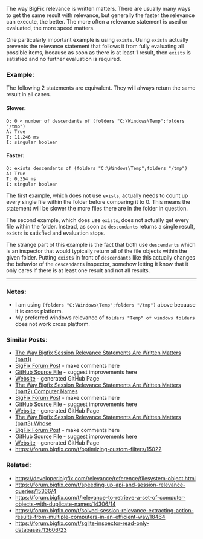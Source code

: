 The way BigFix relevance is written matters. There are usually many ways to get the same result with relevance, but generally the faster the relevance can execute, the better. The more often a relevance statement is used or evaluated, the more speed matters.

One particularly important example is using `exists`. Using `exists` actually prevents the relevance statement that follows it from fully evaluating all possible items, because as soon as there is at least 1 result, then `exists` is satisfied and no further evaluation is required.

### Example:

The following 2 statements are equivalent. They will always return the same result in all cases.

#### Slower:

    Q: 0 < number of descendants of (folders "C:\Windows\Temp";folders "/tmp")
    A: True
    T: 11.246 ms
    I: singular boolean

#### Faster:

    Q: exists descendants of (folders "C:\Windows\Temp";folders "/tmp")
    A: True
    T: 0.354 ms
    I: singular boolean
    
The first example, which does not use `exists`, actually needs to count up every single file within the folder before comparing it to 0. This means the statement will be slower the more files there are in the folder in question.

The second example, which does use `exists`, does not actually get every file within the folder. Instead, as soon as `descendants` returns a single result, `exists` is satisfied and evaluation stops.

The strange part of this example is the fact that both use `descendants` which is an inspector that would typically return all of the file objects within the given folder. Putting `exists` in front of `descendants` like this actually changes the behavior of the `descendants` inspector, somehow letting it know that it only cares if there is at least one result and not all results.

----------

### Notes:

- I am using `(folders "C:\Windows\Temp";folders "/tmp")` above because it is cross platform.
 - My preferred windows relevance of `folders "Temp" of windows folders` does not work cross platform.

### Similar Posts:

- [The Way Bigfix Session Relevance Statements Are Written Matters (part1)](https://forum.bigfix.com/t/the-way-session-relevance-statements-webreports-are-written-matters/13663)
 - [BigFix Forum Post](https://forum.bigfix.com/t/the-way-session-relevance-statements-webreports-are-written-matters/13663) - make comments here
 - [GitHub Source File](https://github.com/jgstew/jgstew.github.io/blob/master/_posts/2015-06-18-The-way-BigFix-Session-Relevance-statements-are-written-matters-(part1).md) - suggest improvements here
 - [Website](http://jgstew.github.io/2015/06/18/The-way-BigFix-Session-Relevance-statements-are-written-matters-(part1).html) - generated GitHub Page
- [The Way Bigfix Session Relevance Statements Are Written Matters (part2) Computer Names](https://forum.bigfix.com/t/the-way-session-relevance-statements-are-written-matters-part-2-computer-names/14340)
 - [BigFix Forum Post](https://forum.bigfix.com/t/the-way-session-relevance-statements-are-written-matters-part-2-computer-names/14340) - make comments here
 - [GitHub Source File](https://github.com/jgstew/jgstew.github.io/blob/master/_posts/2015-09-14-The-way-BigFix-Session-Relevance-statements-are-written-matters-(Part2)-Computer-Names.md) - suggest improvements here
 - [Website](http://jgstew.github.io/2015/09/14/The-way-BigFix-Session-Relevance-statements-are-written-matters-(Part2)-Computer-Names.html) - generated GitHub Page
- [The Way Bigfix Session Relevance Statements Are Written Matters (part3) Whose](https://forum.bigfix.com/t/the-way-relevance-statements-are-written-matters-part3-whose/18785)
 - [BigFix Forum Post](https://forum.bigfix.com/t/the-way-relevance-statements-are-written-matters-part3-whose/18785) - make comments here
 - [GitHub Source File](https://github.com/jgstew/jgstew.github.io/blob/master/_posts/2016-10-11-The-way-BigFix-Session-Relevance-statements-are-written-matters-(Part3)-Whose.md) - suggest improvements here
 - [Website](http://jgstew.github.io/2016/10/11/The-way-BigFix-Session-Relevance-statements-are-written-matters-(Part3)-Whose.html) - generated GitHub Page
- https://forum.bigfix.com/t/optimizing-custom-filters/15022

### Related:

- https://developer.bigfix.com/relevance/reference/filesystem-object.html
- https://forum.bigfix.com/t/speeding-up-api-and-session-relevance-queries/15366/4
- https://forum.bigfix.com/t/relevance-to-retrieve-a-set-of-computer-objects-with-duplicate-names/14306/14
- https://forum.bigfix.com/t/solved-session-relevance-extracting-action-results-from-multiple-computers-in-an-efficient-way/18464
- https://forum.bigfix.com/t/sqlite-inspector-read-only-databases/13606/23
